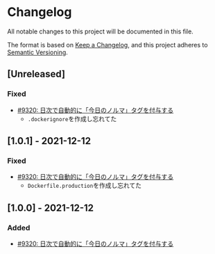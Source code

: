 # Changelog

All notable changes to this project will be documented in this file.

The format is based on [Keep a Changelog](https://keepachangelog.com/en/1.0.0/),
and this project adheres to [Semantic Versioning](https://semver.org/spec/v2.0.0.html).

## [Unreleased]
### Fixed
- [#9320: 日次で自動的に「今日のノルマ」タグを付与する](https://redmine.u6k.me/issues/9320)
    - `.dockerignore`を作成し忘れてた

## [1.0.1] - 2021-12-12
### Fixed
- [#9320: 日次で自動的に「今日のノルマ」タグを付与する](https://redmine.u6k.me/issues/9320)
    - `Dockerfile.production`を作成し忘れてた

## [1.0.0] - 2021-12-12
### Added
- [#9320: 日次で自動的に「今日のノルマ」タグを付与する](https://redmine.u6k.me/issues/9320)
